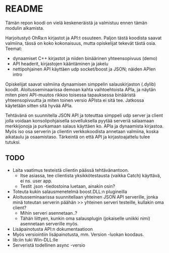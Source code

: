# README #

Tämän repon koodi on vielä keskeneräistä ja valmistuu ennen tämän modulin alkamista.

Harjoitustyö OhRa:n kirjastot ja API:t osuuteen. Paljon tästä koodista saavat valmiina, tässä on koko kokonaisuus, mutta opiskelijat tekevät tästä osia. Teemat:

* dynaamiset C++ kirjastot ja niiden binäärinen yhteensopivuus (demo)
* API headerit, kirjastojen kääntäminen ja jakelu
* nettipohjainen API käyttäen udp socket/boost ja JSON; näiden APIen intro


Opiskelijat saavat valmiina dynaamisen simppelin salauskirjaston (.dylib) koodit. Aloitusseminaarissa demoan kahta vaihtoehtoista APIa, ja näytän miten pieni API-muutos rikkoo toisessa tapauksessa binääristä yhteensopivuutta ja miten toinen versio APIsta ei sitä tee. Jatkossa käytetään sitten sitä hyvää APIa.

Tehtävänä on suunnitella JSON API ja toteuttaa simppeli udp server ja client jolla voidaan konsolipohjaisella sovelluksella pyytää serveriä salaamaan merkkijonoja ja purkamaan salaus käyttäen ko. APIa ja dynaamista kirjastoa. Myös iso osa serverin ja clientin verkkokoodista annetaan valmiina, koska aikataulu ja osaamistaso. Tärkeintä on että API ja kirjastoajattelu tulee tutuksi.

## TODO

* Laita vaatimus testeistä clientin päässä tehtävänantoon.
    * Itse asiassa, tee clientista yksikkötestausta (vaikka Catch) käyttävä, ei ns. user app. 
    * Testit .json -tiedostoina luetaan, ainakin osin?
* Toteuta kukin salausmenetelmä boost.DLL:n plugineilla
* Aloitusseminaarissa suunnitellaan yhteinen JSON API serverille, jonka minä toteutan serverin päähän >> yhteinen serveri testeille, kullakin oma client?
    * Mihin serveri asennetaan..?
    * Tähän liittyen, kunkin oma salausplugin (jokaiselle uniikki nimi) asennetaan serverille myös.
* Lisäpainotusta API:n dokumentaatioon
* Myös versiointiin lisäpainotusta, mm. Version -luokan koodaus.
* lib:iin tuki Win-DLL:lle
* Serveristä todellinen async -versio